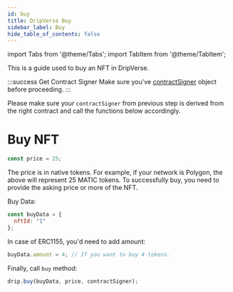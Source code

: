 ```yaml
---
id: buy
title: DripVerse Buy
sidebar_label: Buy
hide_table_of_contents: false
---
```


import Tabs from '@theme/Tabs';
import TabItem from '@theme/TabItem';

This is a guide used to buy an NFT in DripVerse.

:::success Get Contract Signer
Make sure you've [contractSigner](/sdk/js/init#contract-client) object before proceeding.
:::

Please make sure your `contractSigner` from previous step is derived from the right contract and call the functions below accordingly.

# Buy NFT

```js
const price = 25;
```
The price is in native tokens. For example, if your network is Polygon, the above will represent 25 MATIC tokens.
To successfully buy, you need to provide the asking price or more of the NFT.

Buy Data:
```js
const buyData = {
  nftId: "1"
};
```

In case of ERC1155, you'd need to add amount:
```js
buyData.amount = 4; // If you want to buy 4 tokens.
```

Finally, call `buy` method:
```js
drip.buy(buyData, price, contractSigner);
```

